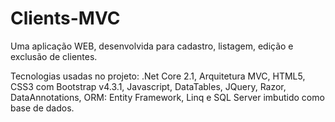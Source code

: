 # Clients-MVC
Uma aplicação WEB, desenvolvida para cadastro, listagem, edição e exclusão de clientes. 

Tecnologias usadas no projeto: 
.Net Core 2.1, Arquitetura MVC, HTML5, CSS3 com Bootstrap v4.3.1, Javascript, DataTables, JQuery, Razor, DataAnnotations, ORM: Entity Framework, Linq e SQL Server imbutido como base de dados.
